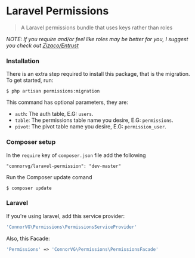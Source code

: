 Laravel Permissions
=====================

> A Laravel permissions bundle that uses keys rather than roles

*NOTE: If you require and/or feel like roles may be better for you, I suggest you check out [Zizaco/Entrust](https://github.com/Zizaco/Entrust)*

### Installation

There is an extra step required to install this package, that is the migration. To get started, run:

	$ php artisan permissions:migration

This command has optional parameters, they are:
* `auth`: The auth table, E.G: `users`.
* `table`: The permissions table name you desire, E.G: `permissions`.
* `pivot`: The pivot table name you desire, E.G: `permission_user`.
	
### Composer setup

In the `require` key of `composer.json` file add the following

    "connorvg/laravel-permission": "dev-master"

Run the Composer update comand

    $ composer update

### Laravel

If you're using laravel, add this service provider:
```php
'ConnorVG\Permissions\PermissionsServiceProvider'
```

Also, this Facade:
```php
'Permissions' => 'ConnorVG\Permissions\PermissionsFacade'
```